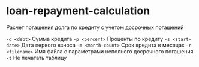 # loan-repayment-calculation
Расчет погашения долга по кредиту с учетом досрочных погашений

`-d <debt>` Сумма кредита
`-p <percent>` Проценты по кредиту
`-s <start-date>` Дата первого взноса
`-m <month-count>` Срок кредита в месяцах
`-r <filename>` Имя файла с параметрами неполного досрочного погашения
`-t` Не печатать таблицу

